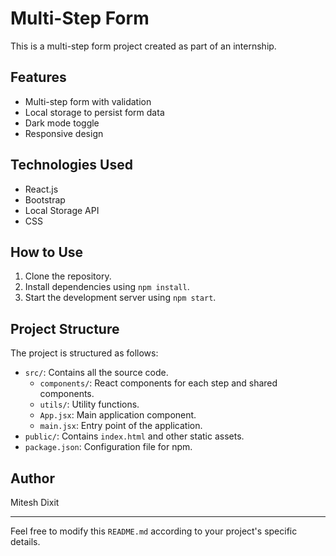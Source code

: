 # Multi-Step Form

This is a multi-step form project created as part of an internship.

## Features

- Multi-step form with validation
- Local storage to persist form data
- Dark mode toggle
- Responsive design

## Technologies Used

- React.js
- Bootstrap
- Local Storage API
- CSS

## How to Use

1. Clone the repository.
2. Install dependencies using `npm install`.
3. Start the development server using `npm start`.

## Project Structure

The project is structured as follows:

- `src/`: Contains all the source code.
  - `components/`: React components for each step and shared components.
  - `utils/`: Utility functions.
  - `App.jsx`: Main application component.
  - `main.jsx`: Entry point of the application.
- `public/`: Contains `index.html` and other static assets.
- `package.json`: Configuration file for npm.

## Author

Mitesh Dixit

---

Feel free to modify this `README.md` according to your project's specific details.
